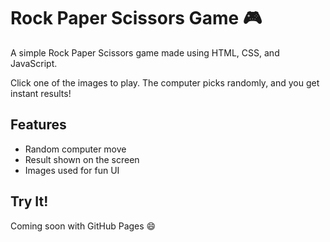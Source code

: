 # Rock Paper Scissors Game 🎮

A simple Rock Paper Scissors game made using HTML, CSS, and JavaScript.

Click one of the images to play. The computer picks randomly, and you get instant results!

## Features
- Random computer move
- Result shown on the screen
- Images used for fun UI

## Try It!
Coming soon with GitHub Pages 😄